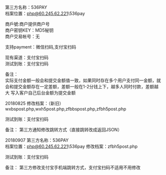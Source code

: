 ﻿第三方名称：536PAY  
档案位置：php@60.245.62.221\536pay  
  
商戶號:商户提供商户号  
商户密钥KEY：MD5秘钥  
商户交易帐号：无  
  
支持payment：微信扫码,支付宝扫码  
  
现有渠道：支付宝扫码  
测试到账：支付宝扫码  
  
备注：  
实际支付金额一般会和提交金额值一致，如果同时存在多个用户支付同一金额，就会和提交金额存在一定差额，差额一般在1-2分钱上下，越多人同时付款，差额越大
写入客户自己后台金额为提交金额  

20180825
修改档案：（新旧）wxbspost.php,wxh5post.php,zfbbspost.php,zfbh5post.php  

测试到账：支付宝扫码  

备注：  第三方通知修改跳转方式（直接跳转改成返回JSON）  

20180907
第三方名称：536PAY  
档案位置：php@60.245.62.221\536pay
修改档案：zfbh5post.php  

测试到账：支付宝扫码  

备注：
第三方修改支付宝手机端跳转方式，支付宝扫码不适用不用修改  